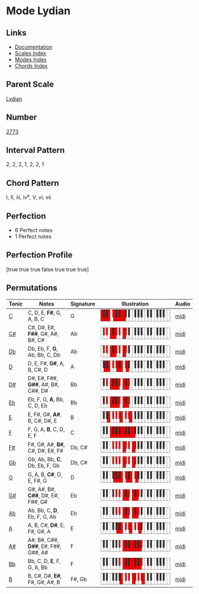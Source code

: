 # Mode Lydian

## Links

- [Documentation](README.md)
- [Scales Index](Scales.md)
- [Modes Index](Modes.md)
- [Chords Index](Chords.md)

## Parent Scale

[Lydian](ScaleLydian.md)

## Number

[2773](https://ianring.com/musictheory/scales/2773)

## Interval Pattern

2, 2, 2, 1, 2, 2, 1

## Chord Pattern

I, II, iii, iv⁰, V, vi, vii

## Perfection

- 6 Perfect notes
- 1 Perfect notes

## Perfection Profile

[true true true false true true true]

## Permutations

| Tonic | Notes | Signature | Illustration | Audio |
|-------|-------|-----------|--------------|-------|
| [C](ModeCNaturalLydian.md) | C, D, E, **F#**, G, A, B, C | G | ![CNaturalLydian](ModeCNaturalLydian.png) | [midi](https://github.com/edipermadi/music/blob/main/docs/ModeCNaturalLydian.mid?raw=true) |
| [C#](ModeCSharpLydian.md) | C#, D#, E#, **F##**, G#, A#, B#, C# | Ab | ![CSharpLydian](ModeCSharpLydian.png) | [midi](https://github.com/edipermadi/music/blob/main/docs/ModeCSharpLydian.mid?raw=true) |
| [Db](ModeDFlatLydian.md) | Db, Eb, F, **G**, Ab, Bb, C, Db | Ab | ![DFlatLydian](ModeDFlatLydian.png) | [midi](https://github.com/edipermadi/music/blob/main/docs/ModeDFlatLydian.mid?raw=true) |
| [D](ModeDNaturalLydian.md) | D, E, F#, **G#**, A, B, C#, D | A | ![DNaturalLydian](ModeDNaturalLydian.png) | [midi](https://github.com/edipermadi/music/blob/main/docs/ModeDNaturalLydian.mid?raw=true) |
| [D#](ModeDSharpLydian.md) | D#, E#, F##, **G##**, A#, B#, C##, D# | Bb | ![DSharpLydian](ModeDSharpLydian.png) | [midi](https://github.com/edipermadi/music/blob/main/docs/ModeDSharpLydian.mid?raw=true) |
| [Eb](ModeEFlatLydian.md) | Eb, F, G, **A**, Bb, C, D, Eb | Bb | ![EFlatLydian](ModeEFlatLydian.png) | [midi](https://github.com/edipermadi/music/blob/main/docs/ModeEFlatLydian.mid?raw=true) |
| [E](ModeENaturalLydian.md) | E, F#, G#, **A#**, B, C#, D#, E | B | ![ENaturalLydian](ModeENaturalLydian.png) | [midi](https://github.com/edipermadi/music/blob/main/docs/ModeENaturalLydian.mid?raw=true) |
| [F](ModeFNaturalLydian.md) | F, G, A, **B**, C, D, E, F | C | ![FNaturalLydian](ModeFNaturalLydian.png) | [midi](https://github.com/edipermadi/music/blob/main/docs/ModeFNaturalLydian.mid?raw=true) |
| [F#](ModeFSharpLydian.md) | F#, G#, A#, **B#**, C#, D#, E#, F# | Db, C# | ![FSharpLydian](ModeFSharpLydian.png) | [midi](https://github.com/edipermadi/music/blob/main/docs/ModeFSharpLydian.mid?raw=true) |
| [Gb](ModeGFlatLydian.md) | Gb, Ab, Bb, **C**, Db, Eb, F, Gb | Db, C# | ![GFlatLydian](ModeGFlatLydian.png) | [midi](https://github.com/edipermadi/music/blob/main/docs/ModeGFlatLydian.mid?raw=true) |
| [G](ModeGNaturalLydian.md) | G, A, B, **C#**, D, E, F#, G | D | ![GNaturalLydian](ModeGNaturalLydian.png) | [midi](https://github.com/edipermadi/music/blob/main/docs/ModeGNaturalLydian.mid?raw=true) |
| [G#](ModeGSharpLydian.md) | G#, A#, B#, **C##**, D#, E#, F##, G# | Eb | ![GSharpLydian](ModeGSharpLydian.png) | [midi](https://github.com/edipermadi/music/blob/main/docs/ModeGSharpLydian.mid?raw=true) |
| [Ab](ModeAFlatLydian.md) | Ab, Bb, C, **D**, Eb, F, G, Ab | Eb | ![AFlatLydian](ModeAFlatLydian.png) | [midi](https://github.com/edipermadi/music/blob/main/docs/ModeAFlatLydian.mid?raw=true) |
| [A](ModeANaturalLydian.md) | A, B, C#, **D#**, E, F#, G#, A | E | ![ANaturalLydian](ModeANaturalLydian.png) | [midi](https://github.com/edipermadi/music/blob/main/docs/ModeANaturalLydian.mid?raw=true) |
| [A#](ModeASharpLydian.md) | A#, B#, C##, **D##**, E#, F##, G##, A# | F | ![ASharpLydian](ModeASharpLydian.png) | [midi](https://github.com/edipermadi/music/blob/main/docs/ModeASharpLydian.mid?raw=true) |
| [Bb](ModeBFlatLydian.md) | Bb, C, D, **E**, F, G, A, Bb | F | ![BFlatLydian](ModeBFlatLydian.png) | [midi](https://github.com/edipermadi/music/blob/main/docs/ModeBFlatLydian.mid?raw=true) |
| [B](ModeBNaturalLydian.md) | B, C#, D#, **E#**, F#, G#, A#, B | F#, Gb | ![BNaturalLydian](ModeBNaturalLydian.png) | [midi](https://github.com/edipermadi/music/blob/main/docs/ModeBNaturalLydian.mid?raw=true) |
